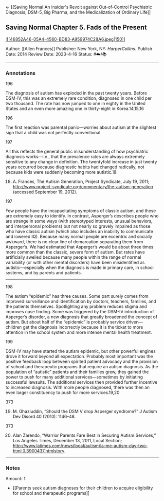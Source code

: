 <- [[Saving Normal An Insider's Revolt against Out-of-Control Psychiatric Diagnosis, DSM-5, Big Pharma, and the Medicalization of Ordinary Life]]

## Saving Normal Chapter 5. Fads of the Present

[ ![[46852A46-05A4-4560-BD83-A959974C28A6.jpeg|150]] ](https://www.amazon.com/gp/aw/d/B009NFMITE/ref=tmm_kin_swatch_0?ie=UTF8&qid=1673050346&sr=8-1)

Author: [[Allen Frances]]
Publisher: New York, NY: _HarperCollins_.
Publish Date: 2014
Review Date: 2023-4-16
Status: #☁️/📚 

___

### Annotations

196

The diagnosis of autism has exploded in the past twenty years. Before DSM-IV, this was an extremely rare condition, diagnosed in one child per two thousand. The rate has now jumped to one in eighty in the United States and an even more amazing one in thirty-eight in Korea.14,15,16 

196

The first reaction was parental panic—worries about autism at the slightest sign that a child was not perfectly conventional.

197

All this reflects the general public misunderstanding of how psychiatric diagnosis works—i.e., that the prevalence rates are always extremely sensitive to any change in definition. The twentyfold increase in just twenty years occurred because diagnostic habits had changed radically, not because kids were suddenly becoming more autistic.18

18. A. Frances, The Autism Generation, Project Syndicate, July 19, 2011; http://www.project-syndicate.org/commentary/the-autism-generation (accessed September 19, 2012).

197

Few people have the incapacitating symptoms of classic autism, and these are extremely easy to identify. In contrast, Asperger’s describes people who are strange in some ways (with stereotyped interests, unusual behaviors, and interpersonal problems) but not nearly so gravely impaired as those who have classic autism (which also includes an inability to communicate and lowered IQ). Because many normal people are eccentric and socially awkward, there is no clear line of demarcation separating them from Asperger’s. We had estimated that Asperger’s would be about three times more common than the classic, severe form of autism. But rates have artificially swelled because many people within the range of normal variability (or with other mental disorders) have been misidentified as autistic—especially when the diagnosis is made in primary care, in school systems, and by parents and patients.

___

198

The autism “epidemic” has three causes. Some part surely comes from improved surveillance and identification by doctors, teachers, families, and the patients themselves. Spotlighting any problem reduces stigma and improves case finding. Some was triggered by the DSM-IV introduction of Asperger’s disorder, a new diagnosis that greatly broadened the concept of autism. But about half of the “epidemic” is probably service driven—children get the diagnosis incorrectly because it is the ticket to more attention in the school system and more intense mental health treatment.

199

DSM-IV may have started the autism epidemic, but other powerful engines drove it forward beyond all expectation. Probably most important was the positive feedback loop between spirited patient advocacy and the provision of school and therapeutic programs that require an autism diagnosis. As the population of “autistic” patients and their families grew, they gained the power to push for many additional services—sometimes by initiating successful lawsuits. The additional services then provided further incentive to increased diagnosis. With more people diagnosed, there was then an even larger constituency to push for more services.19,20

373

19. M. Ghaziuddin, “Should the DSM V drop Asperger syndrome?” J Autism Dev Disord 40 (2010): 1146–48.

373

20. Alan Zarendo, “Warrior Parents Fare Best in Securing Autism Services,” Los Angeles Times, December 13, 2011, Local Section; http://www.latimes.com/news/local/autism/la-me-autism-day-two-html,0,3900437.htmlstory.

___

### Notes

Amount: 1

- [[Parents seek autism diagnoses for their children to acquire eligibility for school and therapeutic programs]]


